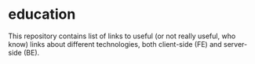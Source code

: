 education
=========

This repository contains list of links to useful (or not really useful, who know) links about different technologies, both client-side (FE) and server-side (BE).
